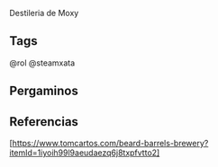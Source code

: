 Destileria de Moxy

## Tags
@rol @steamxata

## Pergaminos


## Referencias
[https://www.tomcartos.com/beard-barrels-brewery?itemId=1iyoih99l9aeudaezq6j8txpfvtto2]

